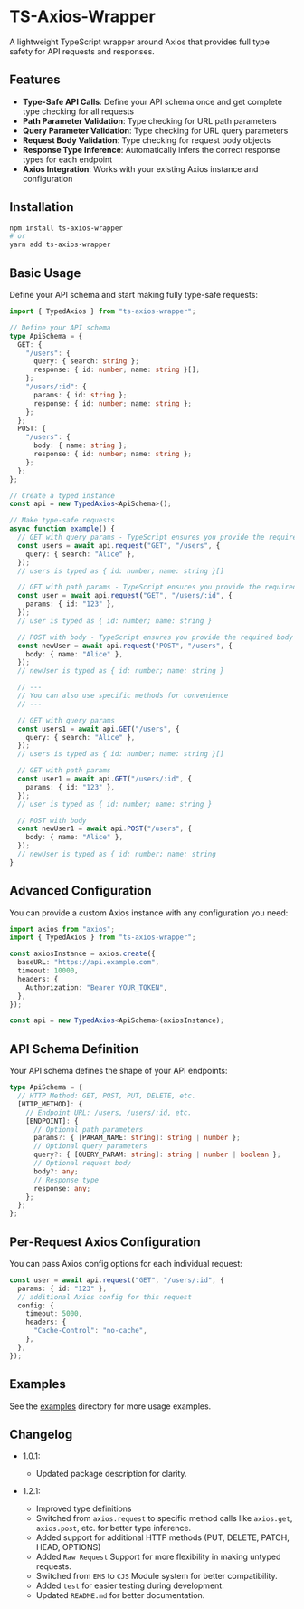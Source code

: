 # TS-Axios-Wrapper

A lightweight TypeScript wrapper around Axios that provides full type safety for API requests and responses.

## Features

- **Type-Safe API Calls**: Define your API schema once and get complete type checking for all requests
- **Path Parameter Validation**: Type checking for URL path parameters
- **Query Parameter Validation**: Type checking for URL query parameters
- **Request Body Validation**: Type checking for request body objects
- **Response Type Inference**: Automatically infers the correct response types for each endpoint
- **Axios Integration**: Works with your existing Axios instance and configuration

## Installation

```bash
npm install ts-axios-wrapper
# or
yarn add ts-axios-wrapper
```

## Basic Usage

Define your API schema and start making fully type-safe requests:

```typescript
import { TypedAxios } from "ts-axios-wrapper";

// Define your API schema
type ApiSchema = {
  GET: {
    "/users": {
      query: { search: string };
      response: { id: number; name: string }[];
    };
    "/users/:id": {
      params: { id: string };
      response: { id: number; name: string };
    };
  };
  POST: {
    "/users": {
      body: { name: string };
      response: { id: number; name: string };
    };
  };
};

// Create a typed instance
const api = new TypedAxios<ApiSchema>();

// Make type-safe requests
async function example() {
  // GET with query params - TypeScript ensures you provide the required query params
  const users = await api.request("GET", "/users", {
    query: { search: "Alice" },
  });
  // users is typed as { id: number; name: string }[]

  // GET with path params - TypeScript ensures you provide the required path params
  const user = await api.request("GET", "/users/:id", {
    params: { id: "123" },
  });
  // user is typed as { id: number; name: string }

  // POST with body - TypeScript ensures you provide the required body
  const newUser = await api.request("POST", "/users", {
    body: { name: "Alice" },
  });
  // newUser is typed as { id: number; name: string }

  // ---
  // You can also use specific methods for convenience
  // ---

  // GET with query params
  const users1 = await api.GET("/users", {
    query: { search: "Alice" },
  });
  // users is typed as { id: number; name: string }[]

  // GET with path params
  const user1 = await api.GET("/users/:id", {
    params: { id: "123" },
  });
  // user is typed as { id: number; name: string }

  // POST with body
  const newUser1 = await api.POST("/users", {
    body: { name: "Alice" },
  });
  // newUser is typed as { id: number; name: string
}
```

## Advanced Configuration

You can provide a custom Axios instance with any configuration you need:

```typescript
import axios from "axios";
import { TypedAxios } from "ts-axios-wrapper";

const axiosInstance = axios.create({
  baseURL: "https://api.example.com",
  timeout: 10000,
  headers: {
    Authorization: "Bearer YOUR_TOKEN",
  },
});

const api = new TypedAxios<ApiSchema>(axiosInstance);
```

## API Schema Definition

Your API schema defines the shape of your API endpoints:

```typescript
type ApiSchema = {
  // HTTP Method: GET, POST, PUT, DELETE, etc.
  [HTTP_METHOD]: {
    // Endpoint URL: /users, /users/:id, etc.
    [ENDPOINT]: {
      // Optional path parameters
      params?: { [PARAM_NAME: string]: string | number };
      // Optional query parameters
      query?: { [QUERY_PARAM: string]: string | number | boolean };
      // Optional request body
      body?: any;
      // Response type
      response: any;
    };
  };
};
```

## Per-Request Axios Configuration

You can pass Axios config options for each individual request:

```typescript
const user = await api.request("GET", "/users/:id", {
  params: { id: "123" },
  // additional Axios config for this request
  config: {
    timeout: 5000,
    headers: {
      "Cache-Control": "no-cache",
    },
  },
});
```

## Examples

See the [examples](./examples) directory for more usage examples.

## Changelog

- 1.0.1:

  - Updated package description for clarity.

- 1.2.1:

  - Improved type definitions
  - Switched from `axios.request` to specific method calls like `axios.get`, `axios.post`, etc. for better type inference.
  - Added support for additional HTTP methods (PUT, DELETE, PATCH, HEAD, OPTIONS)
  - Added `Raw Request` Support for more flexibility in making untyped requests.
  - Switched from `EMS` to `CJS` Module system for better compatibility.
  - Added `test` for easier testing during development.
  - Updated `README.md` for better documentation.
